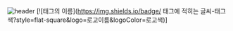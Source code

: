 ![header](https://capsule-render.vercel.app/api?type=transparent&color=auto&height=300&section=header&text=ajrfyd&desc=dev%20hub%20&descAlign=60&descAlignY=65&animation=scaleIn&fontSize=90&fontColor=6200ee)
[![태그의 이름](https://img.shields.io/badge/ 태그에 적히는 글씨-태그색?style=flat-square&logo=로고이름&logoColor=로고색)]
